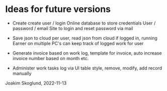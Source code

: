 ﻿Ideas for future versions
=========================

- Create create user / login
	Online database to store credentials
	User / password / email
	Site to login and reset password via mail

- Save json to cloud per user, read json from cloud if logged in, 
	running Earner on multiple PC's can keep track of logged work for user

- Generate invoice based on work log, template for invoice, auto increase invoice number based on month etc.

- Administer work tasks log via UI table style, remove, modify, add record manually

Joakim Skoglund, 2022-11-13
